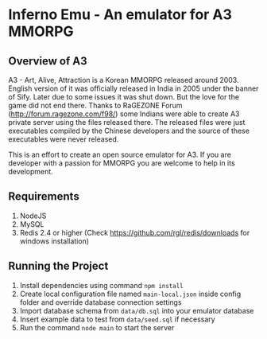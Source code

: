 Inferno Emu - An emulator for A3 MMORPG
=======================================

Overview of A3
---------------
A3 - Art, Alive, Attraction is a Korean MMORPG released around 2003. English version of it was officially released in India in 2005 under the banner of Sify. Later due to some issues it was shut down. But the love for the game did not end there. Thanks to RaGEZONE Forum (http://forum.ragezone.com/f98/) some Indians were able to create A3 private server using the files released there. The released files were just executables compiled by the Chinese developers and the source of these executables were never released.

This is an effort to create an open source emulator for A3. If you are developer with a passion for MMORPG you are welcome to help in its development.

Requirements
------------
1. NodeJS
2. MySQL
3. Redis 2.4 or higher (Check https://github.com/rgl/redis/downloads for windows installation)

Running the Project
-------------------
1. Install dependencies using command ``npm install``
2. Create local configuration file named ``main-local.json`` inside config folder and override database connection settings
3. Import database schema from ``data/db.sql`` into your emulator database
4. Insert example data to test from ``data/seed.sql`` if necessary
5. Run the command ``node main`` to start the server
